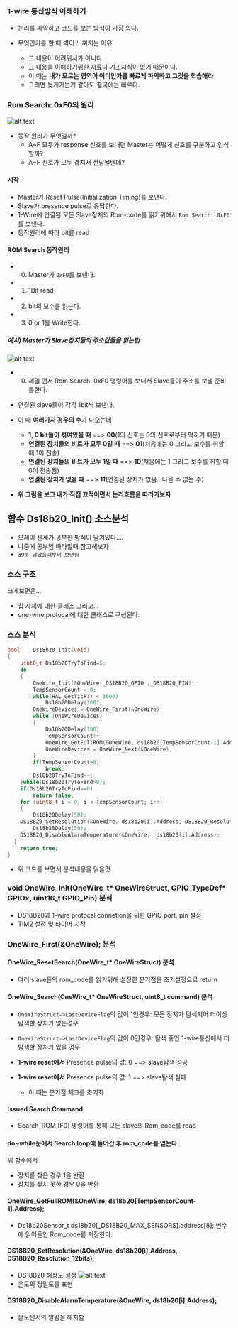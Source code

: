 ### 1-wire 통신방식 이해하기

- 논리를 파악하고 코드를 보는 방식이 가장 쉽다.
- 무엇인가를 할 때 벽이 느껴지는 이유

  - 그 내용이 어려워서가 아니다.
  - 그 내용을 이해하기위한 자료나 기초지식이 없기 때문이다.
  - 이 때는 **내가 모르는 영역이 어디인가를 빠르게 파악하고 그것을 학습해라**
  - 그러면 늦게가는거 같아도 결국에는 빠르다.

### Rom Search: 0xF0의 원리

![alt text](image.png)

- 동작 원리가 무엇일까?
  - A~F 모두가 response 신호를 보내면 Master는 어떻게 신호를 구분하고 인식할까?
  - A~F 신호가 모두 겹쳐서 전달될텐데?

#### 시작

- Master가 Reset Pulse(Initialization Timing)를 보낸다.
- Slave가 presence pulse로 응답한다.
- 1-Wire에 연결된 모든 Slave장치의 Rom-code를 읽기위해서 `Rom Search: 0xF0`를 보낸다.
- 동작원리에 따라 bit를 read

#### ROM Search 동작원리

- 0. Master가 `0xF0`를 보낸다.
- 1. 1Bit read
- 2. bit의 보수를 읽는다.
- 3. 0 or 1을 Write한다.

##### 예시) Master가 Slave장치들의 주소값들을 읽는법

![alt text](image-1.png)

- 0. 제일 먼저 Rom Search: 0xF0 명령어를 보내서 Slave들이 주소를 보낼 준비를한다.

- 연결된 slave들이 각각 1bit씩 보낸다.
- 이 때 **여러가지 경우의 수**가 나오는데

  - **1, 0 bit들이 섞여있을 때** ==> **00**(1의 신호는 0의 신호로부터 먹히기 때문)
  - **연결된 장치들의 비트가 모두 0일 때** ==> **01**(처음에는 0 그리고 보수를 취할 때 1이 전송)
  - **연결된 장치들의 비트가 모두 1일 때** ==> **10**(처음에는 1 그리고 보수를 취할 때 0이 전송됨)
  - **연결된 장치가 없을 때** ==> **11**(연결된 장치가 없음...나올 수 없는 수)

- **위 그림을 보고 내가 직접 끄적이면서 논리흐름을 따라가보자**

## 함수 **Ds18b20_Init()** 소스분석

- 오제이 센세가 공부한 방식이 담겨있다....
- 나중에 공부법 따라할때 참고해보자
- `39분 남았을때부터 보면됨`

### 소스 구조

크게보면은...

- 칩 자체에 대한 클래스 그리고...
- one-wire protocal에 대한 클래스로 구성된다.

### 소스 분석

```c
bool	Ds18b20_Init(void)
{
	uint8_t	Ds18b20TryToFind=5;
	do
	{
		OneWire_Init(&OneWire,_DS18B20_GPIO ,_DS18B20_PIN);
		TempSensorCount = 0;
		while(HAL_GetTick() < 3000)
			Ds18b20Delay(100);
		OneWireDevices = OneWire_First(&OneWire);
		while (OneWireDevices)
		{
			Ds18b20Delay(100);
			TempSensorCount++;
			OneWire_GetFullROM(&OneWire, ds18b20[TempSensorCount-1].Address);
			OneWireDevices = OneWire_Next(&OneWire);
		}
		if(TempSensorCount>0)
			break;
		Ds18b20TryToFind--;
	}while(Ds18b20TryToFind>0);
	if(Ds18b20TryToFind==0)
		return false;
	for (uint8_t i = 0; i < TempSensorCount; i++)
	{
		Ds18b20Delay(50);
    DS18B20_SetResolution(&OneWire, ds18b20[i].Address, DS18B20_Resolution_12bits);
		Ds18b20Delay(50);
    DS18B20_DisableAlarmTemperature(&OneWire,  ds18b20[i].Address);
  }
	return true;
}
```

- 위 코드를 보면서 분석내용을 읽을것

### void OneWire_Init(OneWire_t* OneWireStruct, GPIO_TypeDef* GPIOx, uint16_t GPIO_Pin) 분석

- DS18B20과 1-wire protocal connetion을 위한 GPIO port, pin 설정
- TIM2 설정 및 타이머 시작

### OneWire_First(&OneWire); 분석

#### OneWire_ResetSearch(OneWire_t\* OneWireStruct) 분석

- 여러 slave들의 rom_code를 읽기위해 설정한 분기점을 초기설정으로 return

#### OneWire_Search(OneWire_t\* OneWireStruct, uint8_t command) 분석

- `OneWireStruct->LastDeviceFlag`의 값이 1인경우: 모든 장치가 탐색되어 더이상 탐색할 장치가 없는경우
- `OneWireStruct->LastDeviceFlag`의 값이 0인경우: 탐색 중인 1-wire통신에서 더 탐색할 장치가 있을 경우

- **1-wire reset에서** Presence pulse의 값: 0 ==> slave탐색 성공
- **1-wire reset에서** Presence pulse의 값: 1 ==> slave탐색 실패
  - 이 때는 분기점 체크를 초기화

#### Issued Search Command

- Search_ROM [F0] 명령어를 통해 모든 slave의 Rom_code를 read

#### do~while문에서 Search loop에 들어간 후 rom_code를 얻는다.

위 함수에서

- 장치를 찾은 경우 1을 반환
- 장치를 찾지 못한 경우 0을 반환

#### OneWire_GetFullROM(&OneWire, ds18b20[TempSensorCount-1].Address);

- Ds18b20Sensor_t ds18b20[_DS18B20_MAX_SENSORS].address[8]; 변수에 읽어들인 Rom_code를 저장한다.

#### DS18B20_SetResolution(&OneWire, ds18b20[i].Address, DS18B20_Resolution_12bits);

- DS18B20 해상도 설정
  ![alt text](image-2.png)
- 온도의 정밀도를 표현

#### DS18B20_DisableAlarmTemperature(&OneWire, ds18b20[i].Address);

- 온도센서의 알람을 해지함
